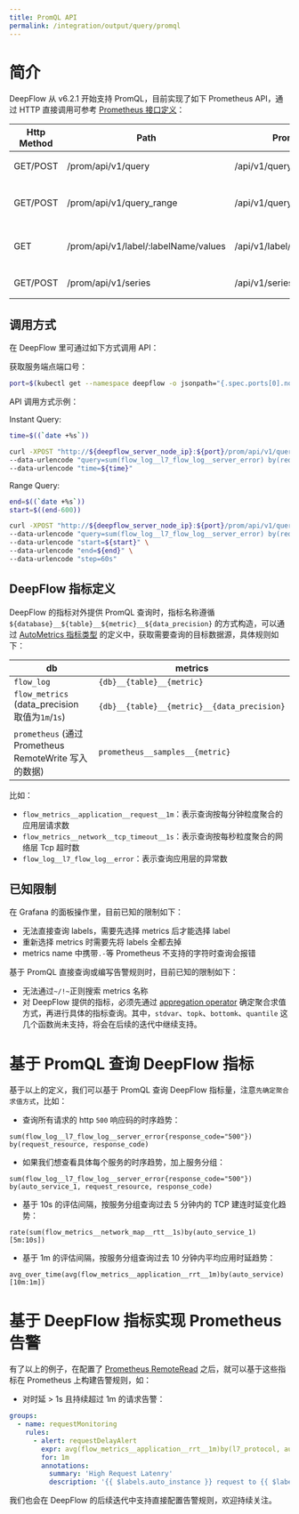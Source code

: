 ```yaml
---
title: PromQL API
permalink: /integration/output/query/promql
---
```


# 简介

DeepFlow 从 v6.2.1 开始支持 PromQL，目前实现了如下 Prometheus API，通过 HTTP 直接调用可参考 [Prometheus 接口定义](https://prometheus.io/docs/prometheus/latest/querying/api/#expression-queries)：

| Http Method | Path                                 | Prometheus API                    | Description            |
| ----------- | ------------------------------------ | --------------------------------- | ---------------------- |
| GET/POST    | /prom/api/v1/query                   | /api/v1/query                     | 查询一个时间点的数据   |
| GET/POST    | /prom/api/v1/query_range             | /api/v1/query_range               | 查询一个时间范围的数据 |
| GET         | /prom/api/v1/label/:labelName/values | /api/v1/label/<label_name>/values | 获取一个指标的所有标签 |
| GET/POST    | /prom/api/v1/series                  | /api/v1/series                    | 获取所有时序           |

## 调用方式

在 DeepFlow 里可通过如下方式调用 API：

获取服务端点端口号：

```bash
port=$(kubectl get --namespace deepflow -o jsonpath="{.spec.ports[0].nodePort}" services deepflow-server)
```

API 调用方式示例：

Instant Query:

```bash
time=$((`date +%s`))

curl -XPOST "http://${deepflow_server_node_ip}:${port}/prom/api/v1/query" \
--data-urlencode "query=sum(flow_log__l7_flow_log__server_error) by(request_resource, response_code)" \
--data-urlencode "time=${time}"
```

Range Query:

```bash
end=$((`date +%s`))
start=$((end-600))

curl -XPOST "http://${deepflow_server_node_ip}:${port}/prom/api/v1/query_range" \
--data-urlencode "query=sum(flow_log__l7_flow_log__server_error) by(request_resource, response_code)" \
--data-urlencode "start=${start}" \
--data-urlencode "end=${end}" \
--data-urlencode "step=60s"
```

## DeepFlow 指标定义

DeepFlow 的指标对外提供 PromQL 查询时，指标名称遵循 `${database}__${table}__${metric}__${data_precision}` 的方式构造，可以通过 [AutoMetrics 指标类型](../../../features/universal-map/auto-metrics/#%E6%8C%87%E6%A0%87%E7%B1%BB%E5%9E%8B) 的定义中，获取需要查询的目标数据源，具体规则如下：

| db                                                    | metrics                                     |
| ----------------------------------------------------- | ------------------------------------------- |
| `flow_log`                                            | `{db}__{table}__{metric}`                   |
| `flow_metrics` (data_precision 取值为`1m`/`1s`)       | `{db}__{table}__{metric}__{data_precision}` |
| `prometheus` (通过 Prometheus RemoteWrite 写入的数据) | `prometheus__samples__{metric}`             |

比如：

- `flow_metrics__application__request__1m`：表示查询按每分钟粒度聚合的应用层请求数
- `flow_metrics__network__tcp_timeout__1s`：表示查询按每秒粒度聚合的网络层 Tcp 超时数
- `flow_log__l7_flow_log__error`：表示查询应用层的异常数

## 已知限制

在 Grafana 的面板操作里，目前已知的限制如下：

- 无法直接查询 labels，需要先选择 metrics 后才能选择 label
- 重新选择 metrics 时需要先将 labels 全都去掉
- metrics name 中携带`.-`等 Prometheus 不支持的字符时查询会报错

基于 PromQL 直接查询或编写告警规则时，目前已知的限制如下：

- 无法通过`~/!~`正则搜索 metrics 名称
- 对 DeepFlow 提供的指标，必须先通过 [appregation operator](https://prometheus.io/docs/prometheus/latest/querying/operators/#aggregation-operators) 确定聚合求值方式，再进行具体的指标查询。其中，`stdvar`、`topk`、`bottomk`、`quantile` 这几个函数尚未支持，将会在后续的迭代中继续支持。

# 基于 PromQL 查询 DeepFlow 指标

基于以上的定义，我们可以基于 PromQL 查询 DeepFlow 指标量，注意`先确定聚合求值方式`，比如：

- 查询所有请求的 http `500` 响应码的时序趋势：

```
sum(flow_log__l7_flow_log__server_error{response_code="500"}) by(request_resource, response_code)
```

- 如果我们想查看具体每个服务的时序趋势，加上服务分组：

```
sum(flow_log__l7_flow_log__server_error{response_code="500"}) by(auto_service_1, request_resource, response_code)
```

- 基于 10s 的评估间隔，按服务分组查询过去 5 分钟内的 TCP 建连时延变化趋势：

```
rate(sum(flow_metrics__network_map__rtt__1s)by(auto_service_1)[5m:10s])
```

- 基于 1m 的评估间隔，按服务分组查询过去 10 分钟内平均应用时延趋势：

```
avg_over_time(avg(flow_metrics__application__rrt__1m)by(auto_service)[10m:1m])
```

# 基于 DeepFlow 指标实现 Prometheus 告警

有了以上的例子，在配置了 [Prometheus RemoteRead](../../input/metrics/prometheus/#%E9%85%8D%E7%BD%AE-remote-read) 之后，就可以基于这些指标在 Prometheus 上构建告警规则，如：

- 对时延 > 1s 且持续超过 1m 的请求告警：

```yaml
groups:
  - name: requestMonitoring
    rules:
      - alert: requestDelayAlert
        expr: avg(flow_metrics__application__rrt__1m)by(l7_protocol, auto_service, auto_instance) / 10^6 > 1
        for: 1m
        annotations:
          summary: 'High Request Latenry'
          description: '{{ $labels.auto_instance }} request to {{ $labels.auto_service }} has a high request latency above 1s (current value: {{ $value }}s)'
```

我们也会在 DeepFlow 的后续迭代中支持直接配置告警规则，欢迎持续关注。
